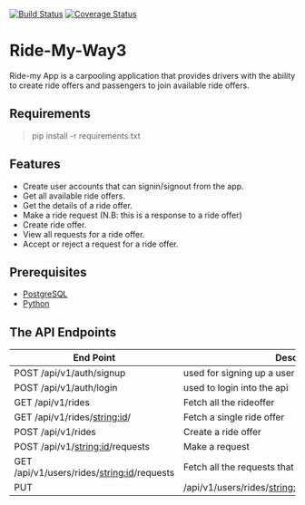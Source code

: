 [![Build Status](https://travis-ci.org/RachaelNantale/Ride-My-Way3.svg?branch=add-more-tests)](https://travis-ci.org/RachaelNantale/Ride-My-Way3)
[![Coverage Status](https://coveralls.io/repos/github/RachaelNantale/Ride-My-Way3/badge.svg?branch=add-more-tests)](https://coveralls.io/github/RachaelNantale/Ride-My-Way3?branch=add-more-tests)

# Ride-My-Way3
Ride-my App is a carpooling application that provides drivers with the ability to create ride offers  and passengers to join available ride offers. 

## Requirements
> pip install -r requirements.txt

## Features
- Create user accounts that can signin/signout from the app. 
- Get all available ride offers.
- Get the details of a ride offer.
- Make a ride request (N.B: this is a response to a ride offer)
- Create ride offer.
- View all requests for a ride offer.
- Accept or reject a request for a ride offer.


## Prerequisites
- [PostgreSQL](https://www.postgresql.org/)
- [Python](https://www.google.com/url?sa=t&rct=j&q=&esrc=s&source=web&cd=1&cad=rja&uact=8&ved=0ahUKEwiYlbSpo4ncAhXCT8AKHXMeAf8QFggnMAA&url=https%3A%2F%2Fwww.python.org%2Fdownloads%2F&usg=AOvVaw3VuYRIaaa-SL5nRa6pfny0)


## The API Endpoints

| End Point  | Description |
| ------------- | ------------- |
|POST /api/v1/auth/signup       | used for signing up a user     |
|POST /api/v1/auth/login        | used to login into the api | 
| GET /api/v1/rides | Fetch all the rideoffer |
| GET /api/v1/rides/<string:id>/ |  Fetch a single ride offer |
| POST /api/v1/rides |Create a ride offer |
| POST /api/v1/<string:id>/requests| Make a request
|GET /api/v1/users/rides/<string:id>/requests| Fetch all the requests that made to a given ride offer |
|PUT|  /api/v1/users/rides/<string:id>/requests/<string:request_id>| used to accept or reject a ride join request     |






